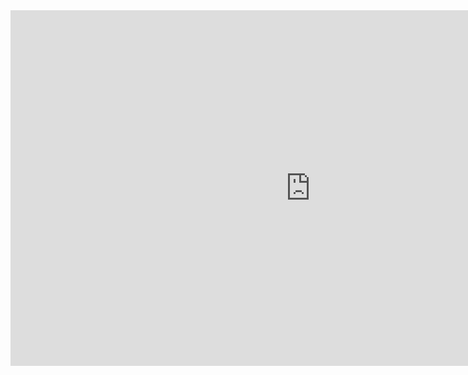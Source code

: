 <iframe src="https://docs.google.com/presentation/d/e/2PACX-1vScccTcN6PRJqwIz8twVCbsnT7vOg8DEmyUfBmwnaLiX27nlNIhvLoxNyZ-sU_M2n4_pohBEFgaLbI2/embed?start=false&loop=false&delayms=3000" frameborder="0" width="960" height="569" allowfullscreen="true" mozallowfullscreen="true" webkitallowfullscreen="true"></iframe>